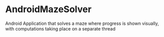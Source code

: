 # AndroidMazeSolver
Android Application that solves a maze where progress is shown visually, with computations taking place on a separate thread
